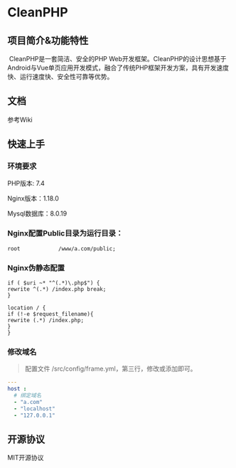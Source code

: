 
# CleanPHP

## 项目简介&功能特性

​		CleanPHP是一套简洁、安全的PHP Web开发框架。CleanPHP的设计思想基于Android与Vue单页应用开发模式，融合了传统PHP框架开发方案，具有开发速度快、运行速度快、安全性可靠等优势。

## 文档

参考Wiki

## 快速上手

### 环境要求

PHP版本: 7.4

Nginx版本：1.18.0

Mysql数据库：8.0.19

### Nginx配置Public目录为运行目录：

```
root			/www/a.com/public;
```

### Nginx伪静态配置

```
if ( $uri ~* "^(.*)\.php$") {    
rewrite ^(.*) /index.php break;  
}	

location / {    
if (!-e $request_filename){      
rewrite (.*) /index.php;    
}  
}
```

### 修改域名

> 配置文件 /src/config/frame.yml，第三行，修改或添加即可。

```yml
---
host :
  # 绑定域名
  - "a.com"
  - "localhost"
  - "127.0.0.1"
```



## 开源协议

MIT开源协议





































